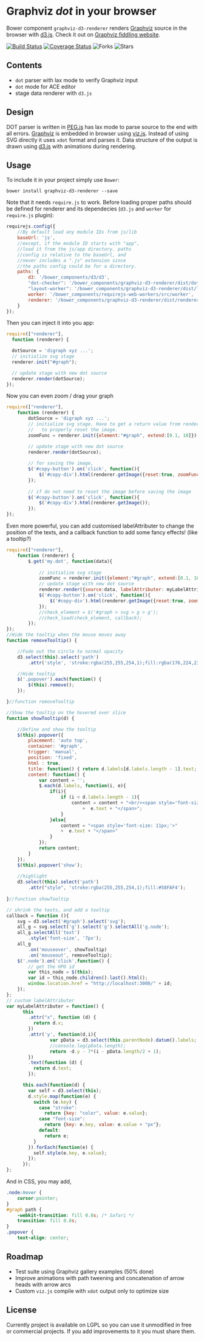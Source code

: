 Graphviz *dot* in your browser
==============================
Bower component `graphviz-d3-renderer` renders [Graphviz](http://graphviz.org) source in the browser with [d3.js](https://github.com/mbostock/d3). Check it out on [Graphviz fiddling website](http://graphviz.it/).

[![Build Status](https://travis-ci.org/mstefaniuk/graph-viz-d3-js.svg?branch=master)](https://travis-ci.org/mstefaniuk/graph-viz-d3-js)
[![Coverage Status](https://coveralls.io/repos/mstefaniuk/graph-viz-d3-js/badge.svg?branch=master)](https://coveralls.io/r/mstefaniuk/graph-viz-d3-js?branch=master)
![Forks](https://img.shields.io/github/forks/mstefaniuk/graph-viz-d3-js.svg)
![Stars](https://img.shields.io/github/stars/mstefaniuk/graph-viz-d3-js.svg)

Contents
--------
* `dot` parser with lax mode to verify Graphviz input
* `dot` mode for ACE editor
* stage data renderer with `d3.js`

Design
------
DOT parser is written in [PEG.js](https://github.com/dmajda/pegjs) has lax mode to parse source to the end with all errors. [Graphviz](http://graphviz.org) is embedded in browser using [viz.js](https://github.com/mdaines/viz.js).
Instead of using SVG directly it uses `xdot` format and parses it. Data structure of the output is drawn using
[d3.js](https://github.com/mbostock/d3) with animations during rendering.

Usage
-----
To include it in your project simply use `Bower`:
```
bower install graphviz-d3-renderer --save
```
Note that it needs `require.js` to work. Before loading proper paths should be defined for renderer and its dependecies (`d3.js` and `worker` for `require.js` plugin):
```javascript
requirejs.config({
	//By default load any module IDs from js/lib
	baseUrl: 'js',
	//except, if the module ID starts with "app",
	//load it from the js/app directory. paths
	//config is relative to the baseUrl, and
	//never includes a ".js" extension since
	//the paths config could be for a directory.
	paths: {
		d3: '/bower_components/d3/d3',
		"dot-checker": '/bower_components/graphviz-d3-renderer/dist/dot-checker',
		"layout-worker": '/bower_components/graphviz-d3-renderer/dist/layout-worker',
		worker: '/bower_components/requirejs-web-workers/src/worker',
		renderer: '/bower_components/graphviz-d3-renderer/dist/renderer'
	}
});
```
Then you can inject it into you app:
```javascript
require(["renderer"],
  function (renderer) {

  dotSource = 'digraph xyz ...';
  // initialize svg stage
  renderer.init("#graph");

  // update stage with new dot source
  renderer.render(dotSource);
});
```
Now you can even zoom / drag your graph

```javascript
require(["renderer"],
	function (renderer) {
		dotSource = 'digraph xyz ...';
		// initialize svg stage. Have to get a return value from renderer.init 
		//   to properly reset the image.
	    zoomFunc = renderer.init({element:"#graph", extend:[0.1, 10]});

	    // update stage with new dot source
	    renderer.render(dotSource);
	    
	    // for saving the image, 
	    $('#copy-button').on('click', function(){
		    $('#copy-div').html(renderer.getImage({reset:true, zoomFunc:zoomFunc}));
	    });	  
	    
	    // if do not need to reset the image before saving the image
	    $('#copy-button').on('click', function(){
		    $('#copy-div').html(renderer.getImage());
	    });	
});  
```
Even more powerful, you can add customised labelAttributer to change the position of the texts, and a callback function to add some fancy effects! (like a tooltip?)

```javascript
require(["renderer"],
	function (renderer) {
		$.get('my.dot', function(data){
			
			// initialize svg stage
			zoomFunc = renderer.init({element:"#graph", extend:[0.1, 10]});
			// update stage with new dot source
			renderer.render({source:data, labelAttributer: myLabelAttributer, callBack:callback});
			$('#copy-button').on('click', function(){
				$('#copy-div').html(renderer.getImage({reset:true, zoomFunc:zoomFunc}));
			});
			//check_element = $('#graph > svg > g > g');
			//check_load(check_element, callback);
		});	  
});
//Hide the tooltip when the mouse moves away
function removeTooltip() {

	//Fade out the circle to normal opacity
	d3.select(this).select('path')
		.attr('style', 'stroke:rgba(255,255,254,1);fill:rgba(176,224,230,1)');

	//Hide tooltip
	$('.popover').each(function() {
		$(this).remove();
	}); 

}//function removeTooltip

//Show the tooltip on the hovered over slice
function showTooltip(d) {

	//Define and show the tooltip
	$(this).popover({
		placement: 'auto top',
		container: '#graph',
		trigger: 'manual',
		position: 'fixed',
		html : true,
		title: function() { return d.labels[d.labels.length - 1].text; },
		content: function() {
			var content = '';
			$.each(d.labels, function(i, e){
				if(i){
					if (i < d.labels.length - 1){
						content = content + "<br/><span style='font-size: 11px;'>"
							+  e.text + "</span>";
					}
				}else{
					content = "<span style='font-size: 11px;'>"
					+  e.text + "</span>"
				}	
			}); 
			return content; 
		}
	});
	$(this).popover('show');
	
	//highlight
	d3.select(this).select('path')
		.attr("style", 'stroke:rgba(255,255,254,1);fill:#58FAF4');
			
}//function showTooltip

// shrink the texts, and add a tooltip
callback = function (){
	svg = d3.select('#graph').select('svg');
	all_g = svg.select('g').select('g').selectAll('g.node');
	all_g.selectAll('text')
		.style('font-size', '7px');
	all_g
		.on('mouseover', showTooltip)
		.on('mouseout', removeTooltip);
	$('.node').on('click',function() {
		// get the HPO id
		var this_node = $(this);
		var id = this_node.children().last().html();
		window.location.href = "http://localhost:3000/" + id;
	});
};
// custom labelAttributer
var myLabelAttributer = function() {
	  this
		.attr("x", function (d) {
		  return d.x;
		})
		.attr('y', function(d,i){
				var pData = d3.select(this.parentNode).datum().labels;
				//console.log(pData.length);
				return -d.y - 7*(i - pData.length/2 + 1);
		})
		.text(function (d) {
		  return d.text;
		});

	  this.each(function(d) {
		var self = d3.select(this);
		d.style.map(function(e) {
		  switch (e.key) {
			case "stroke":
			  return {key: "color", value: e.value};
			case "font-size":
			  return {key: e.key, value: e.value + "px"};
			default:
			  return e;
		  }
		}).forEach(function(e) {
		  self.style(e.key, e.value);
		});
	  });
};
```
And in CSS, you may add,

```CSS
.node:hover {
	cursor:pointer;
}
#graph path {
	-webkit-transition: fill 0.8s; /* Safari */
	transition: fill 0.8s;
}
.popover {
	text-align: center;
```
Roadmap
-------
* Test suite using Graphviz gallery examples (50% done)
* Improve animations with path tweening and concatenation of arrow heads with arrow arcs
* Custom `viz.js` compile with `xdot` output only to optimize size

License
-------
Currently project is available on LGPL so you can use it unmodified in free or commercial projects. If you add improvements
to it you must share them.

